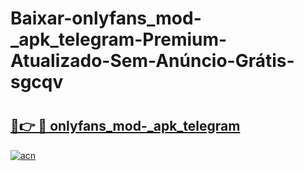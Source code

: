 # Baixar-onlyfans_mod-_apk_telegram-Premium-Atualizado-Sem-Anúncio-Grátis-sgcqv

# <h2><a href="https://antupg.esa.edu.pl?src=onlyfans_mod-_apk_telegram&ref=sgcqv">🔗👉 🔴 onlyfans_mod-_apk_telegram</a></h2>

[![acn](https://github.com/user-attachments/assets/0f9c940e-d8b0-45ae-aac7-cd30a18b3e1c)](https://antupg.esa.edu.pl?src=onlyfans_mod-_apk_telegram&ref=sgcqv)

